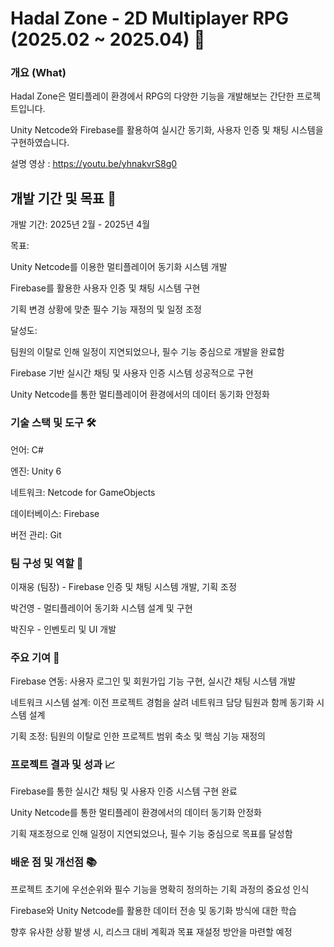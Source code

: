 # Hadal Zone - 2D Multiplayer RPG (2025.02 ~ 2025.04) 🚀

### 개요 (What)

Hadal Zone은 멀티플레이 환경에서 RPG의 다양한 기능을 개발해보는 간단한 프로젝트입니다.

Unity Netcode와 Firebase를 활용하여 실시간 동기화, 사용자 인증 및 채팅 시스템을 구현하였습니다.

설명 영상 : https://youtu.be/yhnakvrS8g0


## 개발 기간 및 목표 🎯

개발 기간: 2025년 2월 - 2025년 4월

목표:

Unity Netcode를 이용한 멀티플레이어 동기화 시스템 개발

Firebase를 활용한 사용자 인증 및 채팅 시스템 구현

기획 변경 상황에 맞춘 필수 기능 재정의 및 일정 조정

달성도:

팀원의 이탈로 인해 일정이 지연되었으나, 필수 기능 중심으로 개발을 완료함

Firebase 기반 실시간 채팅 및 사용자 인증 시스템 성공적으로 구현

Unity Netcode를 통한 멀티플레이어 환경에서의 데이터 동기화 안정화

### 기술 스택 및 도구 🛠️

언어: C#

엔진: Unity 6

네트워크: Netcode for GameObjects

데이터베이스: Firebase

버전 관리: Git

### 팀 구성 및 역할 🤝

이재웅 (팀장) - Firebase 인증 및 채팅 시스템 개발, 기획 조정

박건영 - 멀티플레이어 동기화 시스템 설계 및 구현

박진우 - 인벤토리 및 UI 개발

### 주요 기여 📌

Firebase 연동: 사용자 로그인 및 회원가입 기능 구현, 실시간 채팅 시스템 개발

네트워크 시스템 설계: 이전 프로젝트 경험을 살려 네트워크 담당 팀원과 함께 동기화 시스템 설계

기획 조정: 팀원의 이탈로 인한 프로젝트 범위 축소 및 핵심 기능 재정의

### 프로젝트 결과 및 성과 📈

Firebase를 통한 실시간 채팅 및 사용자 인증 시스템 구현 완료

Unity Netcode를 통한 멀티플레이 환경에서의 데이터 동기화 안정화

기획 재조정으로 인해 일정이 지연되었으나, 필수 기능 중심으로 목표를 달성함

### 배운 점 및 개선점 📚

프로젝트 초기에 우선순위와 필수 기능을 명확히 정의하는 기획 과정의 중요성 인식

Firebase와 Unity Netcode를 활용한 데이터 전송 및 동기화 방식에 대한 학습

향후 유사한 상황 발생 시, 리스크 대비 계획과 목표 재설정 방안을 마련할 예정

